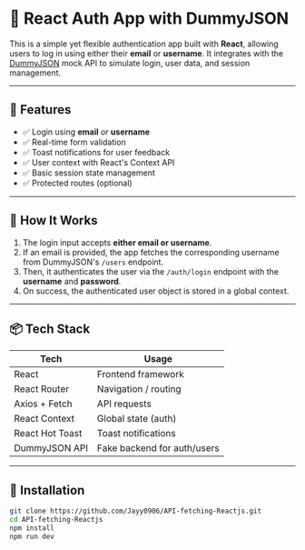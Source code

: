 # 🔐 React Auth App with DummyJSON

This is a simple yet flexible authentication app built with **React**, allowing users to log in using either their **email** or **username**. It integrates with the [DummyJSON](https://dummyjson.com/) mock API to simulate login, user data, and session management.

---

## 🚀 Features

- ✅ Login using **email** _or_ **username**
- ✅ Real-time form validation
- ✅ Toast notifications for user feedback
- ✅ User context with React's Context API
- ✅ Basic session state management
- ✅ Protected routes (optional)

---

## 🧠 How It Works

1. The login input accepts **either email or username**.
2. If an email is provided, the app fetches the corresponding username from DummyJSON's `/users` endpoint.
3. Then, it authenticates the user via the `/auth/login` endpoint with the **username** and **password**.
4. On success, the authenticated user object is stored in a global context.

---

## 📦 Tech Stack

| Tech         | Usage                        |
|--------------|------------------------------|
| React        | Frontend framework           |
| React Router | Navigation / routing         |
| Axios + Fetch| API requests                 |
| React Context| Global state (auth)          |
| React Hot Toast | Toast notifications     |
| DummyJSON API| Fake backend for auth/users  |

---

## 🔧 Installation

```bash
git clone https://github.com/Jayy0906/API-fetching-Reactjs.git
cd API-fetching-Reactjs
npm install
npm run dev
